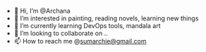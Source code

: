 - 👋 Hi, I’m @Archana
- 👀 I’m interested in painting, reading novels, learning new things
- 🌱 I’m currently learning DevOps tools, mandala art
- 💞️ I’m looking to collaborate on ..
- 📫 How to reach me @sumarchie@gmail.com

<!---
sumarchie/sumarchie is a ✨ special ✨ repository because its `README.md` (this file) appears on your GitHub profile.
You can click the Preview link to take a look at your changes.
--->

